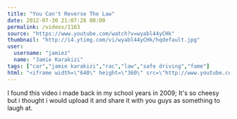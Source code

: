 ```yaml
---
title: "You Can't Reverse The Law"
date: 2012-07-30 21:07:28 00:00
permalink: /videos/1163
source: "https://www.youtube.com/watch?v=wyabl44yCHk"
thumbnail: "http://i4.ytimg.com/vi/wyabl44yCHk/hqdefault.jpg"
user:
  username: "jamiez"
  name: "Jamie Karakizi"
tags: ["car","jamie karakizi","rac","law","safe driving","fame"]
html: "<iframe width=\"640\" height=\"360\" src=\"http://www.youtube.com/embed/wyabl44yCHk?wmode=transparent&fs=1&feature=oembed\" frameborder=\"0\" allowfullscreen></iframe>"
---
```


I found this video i made back in my school years in 2009; It's so cheesy but i thought i would upload it and share it with you guys as something to laugh at.